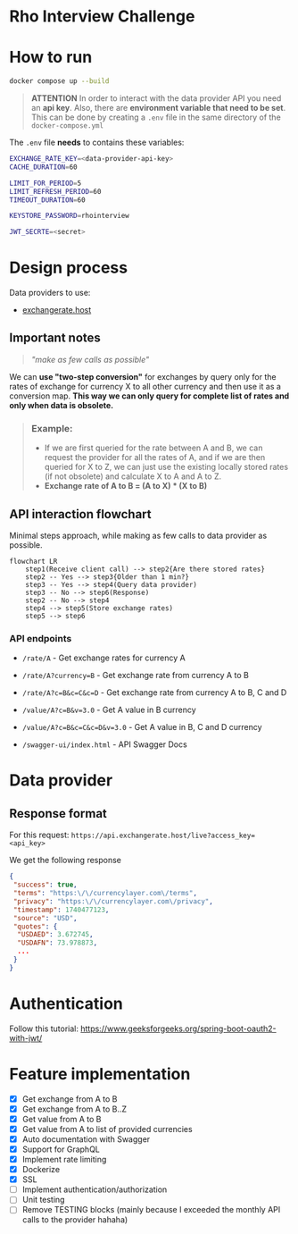 # Rho Interview Challenge

# How to run 

```bash
docker compose up --build
```

> **ATTENTION**
> In order to interact with the data provider API you need an **api key**. Also, there are **environment variable that need to be set**. This can be done by creating a `.env` file in the same directory of the `docker-compose.yml`

The `.env` file **needs** to contains these variables:
```bash
EXCHANGE_RATE_KEY=<data-provider-api-key>
CACHE_DURATION=60

LIMIT_FOR_PERIOD=5
LIMIT_REFRESH_PERIOD=60
TIMEOUT_DURATION=60

KEYSTORE_PASSWORD=rhointerview

JWT_SECRTE=<secret>
```

# Design process


Data providers to use:
- [exchangerate.host](https://exchangerate.host)

## Important notes

> *"make as few calls as possible"*

We can **use "two-step conversion"** for exchanges by query only for the rates of exchange for currency X to all other currency and then use it as a conversion map. **This way we can only query for complete list of rates and only when data is obsolete.**

> ### Example:
>
> - If we are first queried for the rate between A and B, we can request the provider for all the rates of A, and if we are then queried for X to Z, we can just use the existing locally stored rates (if not obsolete) and calculate X to A and A to Z.
> - **Exchange rate of A to B = (A to X) * (X to B)**

## API interaction flowchart

Minimal steps approach, while making as few calls to data provider as possible.

```mermaid
flowchart LR
    step1(Receive client call) --> step2{Are there stored rates}
    step2 -- Yes --> step3{Older than 1 min?}
    step3 -- Yes --> step4(Query data provider)
    step3 -- No --> step6(Response)
    step2 -- No --> step4
    step4 --> step5(Store exchange rates)
    step5 --> step6
```

### API endpoints

- `/rate/A` - Get exchange rates for currency A
- `/rate/A?currency=B` - Get exchange rate from currency A to B
- `/rate/A?c=B&c=C&c=D` - Get exchange rate from currency A to B, C and D
- `/value/A?c=B&v=3.0` - Get A value in B currency
- `/value/A?c=B&c=C&c=D&v=3.0` - Get A value in B, C and D currency

- `/swagger-ui/index.html` - API Swagger Docs

# Data provider

## Response format

For this request: `https://api.exchangerate.host/live?access_key=<api_key>`

We get the following response

```json
{
 "success": true,
 "terms": "https:\/\/currencylayer.com\/terms",
 "privacy": "https:\/\/currencylayer.com\/privacy",
 "timestamp": 1740477123,
 "source": "USD",
 "quotes": {
  "USDAED": 3.672745,
  "USDAFN": 73.978873,
  ...
 }
}
```

# Authentication

Follow this tutorial: https://www.geeksforgeeks.org/spring-boot-oauth2-with-jwt/

# Feature implementation

- [x] Get exchange from A to B
- [x] Get exchange from A to B..Z
- [x] Get value from A to B
- [x] Get value from A to list of provided currencies
- [x] Auto documentation with Swagger
- [x] Support for GraphQL
- [x] Implement rate limiting
- [x] Dockerize
- [x] SSL
- [ ] Implement authentication/authorization
- [ ] Unit testing
- [ ] Remove TESTING blocks (mainly because I exceeded the monthly API calls to the provider hahaha)